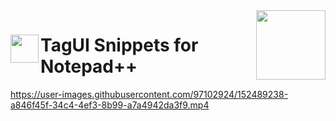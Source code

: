 <img src="https://1.tilyanpristka.id/images/tP-logo-rounded.png" height="111" align="right">

# <img src="https://1.tilyanpristka.id/images/tagui.png" height="45" align="left"> TagUI Snippets for Notepad++




https://user-images.githubusercontent.com/97102924/152489238-a846f45f-34c4-4ef3-8b99-a7a4942da3f9.mp4

